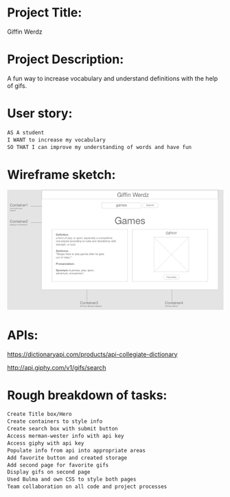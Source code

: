 # Project Title: 
Giffin Werdz

# Project Description: 
A fun way to increase vocabulary and understand definitions with the help of gifs.

# User story:

```md 
AS A student
I WANT to increase my vocabulary
SO THAT I can improve my understanding of words and have fun
```
# Wireframe sketch:
<img src="./assets/wireframe.png">

# APIs: 
https://dictionaryapi.com/products/api-collegiate-dictionary

http://api.giphy.com/v1/gifs/search

# Rough breakdown of tasks:
```md
Create Title box/Hero
Create containers to style info
Create search box with submit button
Access merman-wester info with api key
Access giphy with api key
Populate info from api into appropriate areas
Add favorite button and created storage
Add second page for favorite gifs
Display gifs on second page
Used Bulma and own CSS to style both pages
Team collaboration on all code and project processes
```